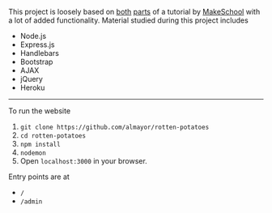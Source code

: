 This project is loosely based on [both](https://www.makeschool.com/academy/track/rotten-potatoes---movie-reviews-with-express-js) [parts](https://www.makeschool.com/academy/track/rotten-potatoes---movie-reviews-with-express-js-rge) of a tutorial by [MakeSchool](www.makeschool.com) with a lot of added functionality. Material studied during this project includes

 - Node.js
 - Express.js
 - Handlebars
 - Bootstrap
 - AJAX
 - jQuery
 - Heroku

---

To run the website
 
 1. `git clone https://github.com/almayor/rotten-potatoes`
 2. `cd rotten-potatoes`
 3. `npm install`
 4. `nodemon`
 5. Open `localhost:3000` in your browser. 

Entry points are at

- `/`
- `/admin`